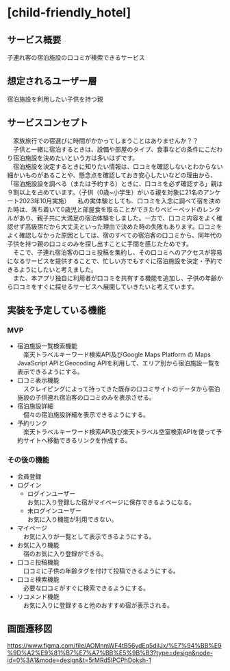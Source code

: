 # [child-friendly_hotel]

## サービス概要
子連れ客の宿泊施設の口コミが検索できるサービス

## 想定されるユーザー層
宿泊施設を利用したい子供を持つ親

## サービスコンセプト
　家族旅行での宿選びに時間がかかってしまうことはありませんか？？  
　子供と一緒に宿泊するときは、設備や部屋のタイプ、食事などの条件にこだわり宿泊施設を決めたいという方は多いはずです。  
　宿泊施設を決定するときに知りたい情報は、口コミを確認しないとわからない細かいものがあることや、懸念点を確認しておき安心したいなどの理由から、「宿泊施設設を調べる（または予約する）ときに、口コミを必ず確認する」親は９割以上を占めています。（子供（0歳~小学生）がいる親を対象に21名のアンケート2023年10月実施）
　私の実体験としても、口コミを入念に調べて宿を決めた時は、落ち着いて0歳児と部屋食を取ることができたりベビーベッドのレンタルがあり、親子共に大満足の宿泊体験をしました。一方で、口コミ内容をよく確認せず高級宿だから大丈夫といった理由で決めた時の失敗もあります。口コミをよく確認しなかった原因としては、宿のすべての宿泊客の口コミから、同年代の子供を持つ親の口コミのみを探し出すことに手間を感じたためです。  
　そこで、子連れ宿泊客の口コミ投稿を集約し、その口コミへのアクセスが容易になるサービスを提供することで、忙しい方でもすぐに宿泊施設を決定・予約できるようにしたいと考えました。  
　また、本アプリ独自に利用者が口コミを共有する機能を追加し、子供の年齢から口コミをすぐに探せるサービスへ展開していきたいと考えています。  

## 実装を予定している機能
### MVP
* 宿泊施設一覧検索機能  
　楽天トラベルキーワード検索API及びGoogle Maps Platform の Maps JavaScript APIとGeocoding APIを利用して、エリア別から宿泊施設一覧を表示できるようにする。
* 口コミ表示機能  
　スクレイピングによって持ってきた既存の口コミサイトのデータから宿泊施設の子供連れ宿泊客の口コミのみを表示させる。
* 宿泊施設詳細  
　個々の宿泊施設詳細を表示できるようにする。
* 予約リンク  
　楽天トラベルキーワード検索API及び楽天トラベル空室検索APIを使って予約サイトへ移動できるリンクを作成する。

### その後の機能
* 会員登録
* ログイン
  - ログインユーザー  
    お気に入り登録した宿がマイページに保存できるようになる。  
  - 未ログインユーザー  
    お気に入り機能が利用できない。
* マイページ  
　お気に入りが一覧として表示できるようにする。
* お気に入り機能  
　宿のお気に入り登録ができる。
* 口コミ投稿機能  
　口コミに子供の年齢タグを付けて投稿できるようにする。
* 口コミ検索機能  
　必要な口コミがすぐに検索できるようにする。
* リコメンド機能  
　お気に入りに登録すると他のおすすめ宿が表示される。

## 画面遷移図
https://www.figma.com/file/AOMnmWF4tB56ydEq5dilJx/%E7%94%BB%E9%9D%A2%E9%81%B7%E7%A7%BB%E5%9B%B3?type=design&node-id=0%3A1&mode=design&t=5rMRd5lPCPhDoksh-1
